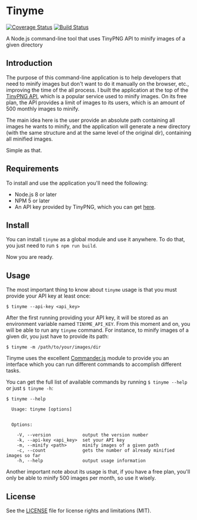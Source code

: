 
# Tinyme

[![Coverage Status](https://coveralls.io/repos/github/patarkf/tinyme/badge.svg)](https://coveralls.io/github/patarkf/tinyme) [![Build Status](https://travis-ci.org/patarkf/tinyme.svg?branch=master)](https://travis-ci.org/patarkf/tinyme.svg?branch=master)

A Node.js command-line tool that uses TinyPNG API to minify images of a given directory

## Introduction

The purpose of this command-line application is to help developers that need to minify images but don't want to do it manually on the browser, etc., improving the time of the all process. I built the application at the top of the [TinyPNG API](https://tinypng.com), which is a popular service used to minify images. On its free plan, the API provides a limit of images to its users, which is an amount of 500 monthly images to minify.

The main idea here is the user provide an absolute path containing all images he wants to minify, and the application will generate a new directory (with the same structure and at the same level of the original dir), containing all minified images. 

Simple as that.

## Requirements

To install and use the application you'll need the following:

- Node.js 8 or later
- NPM 5 or later
- An API key provided by TinyPNG, which you can get [here](https://tinypng.com/developers).

## Install

You can install `tinyme` as a global module and use it anywhere. To do that, you just need to run `$ npm run build`. 

Now you are ready.

## Usage

The most important thing to know about `tinyme` usage is that you must provide your API key at least once:

`$ tinyme --api-key <api_key>`

After the first running providing your API key, it will be stored as an environment variable named `TINYME_API_KEY`. From this moment and on, you will be able to run any `tinyme` command. For instance, to minify images of a given dir, you just have to provide its path:

`$ tinyme -m /path/to/your/images/dir`

Tinyme uses the excellent [Commander.js](https://github.com/tj/commander.js) module to provide you an interface which you can run different commands to accomplish different tasks.

You can get the full list of available commands by running `$ tinyme --help` or just `$ tinyme -h`:

```
$ tinyme --help

  Usage: tinyme [options]


  Options:

    -V, --version            output the version number
    -k, --api-key <api_key>  set your API key
    -m, --minify <path>      minify images of a given path
    -c, --count              gets the number of already minified images so far
    -h, --help               output usage information

```

Another important note about its usage is that, if you have a free plan, you'll only be able to minify 500 images per month, so use it wisely.

## License

See the [LICENSE](https://github.com/patarkf/tinyme/blob/master/LICENSE) file for license rights and limitations (MIT).
